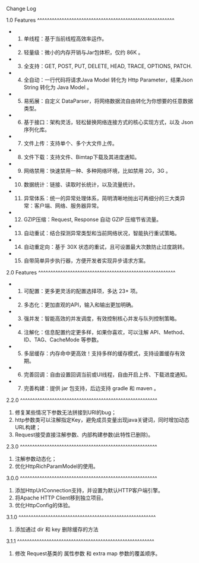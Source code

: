 Change Log

1.0 Features
^^^^^^^^^^^^^^^^^^^^^^^^^^^^^^^^^^^^^^^^^^^^^^^^^^^^^^^^
* 1. 单线程：基于当前线程高效率运作。
* 2. 轻量级：微小的内存开销与Jar包体积，仅约 86K 。
* 3. 全支持：GET, POST, PUT, DELETE, HEAD, TRACE, OPTIONS, PATCH.
* 4. 全自动：一行代码将请求Java Model 转化为 Http Parameter，结果Json String 转化为 Java Model 。
* 5. 易拓展：自定义 DataParser，将网络数据流自由转化为你想要的任意数据类型。
* 6. 基于接口：架构灵活，轻松替换网络连接方式的核心实现方式，以及 Json 序列化库。
* 7. 文件上传：支持单个、多个大文件上传。
* 8. 文件下载：支持文件、Bimtap下载及其进度通知。
* 9. 网络禁用：快速禁用一种、多种网络环境，比如禁用 2G，3G 。
* 10. 数据统计：链接、读取时长统计，以及流量统计。
* 11. 异常体系：统一的异常处理体系，简明清晰地抛出可再细分的三大类异常：客户端、网络、服务器异常。
* 12. GZIP压缩：Request, Response 自动 GZIP 压缩节省流量。
* 13. 自动重试：结合探测异常类型和当前网络状况，智能执行重试策略。
* 14. 自动重定向：基于 30X 状态的重试，且可设置最大次数防止过度跳转。
* 15. 自带简单异步执行器，方便开发者实现异步请求方案。


2.0 Features
^^^^^^^^^^^^^^^^^^^^^^^^^^^^^^^^^^^^^^^^^^^^^^^^^^^^^^^^
* 1. 可配置：更多更灵活的配置选择项，多达 23+ 项。
* 2. 多态化：更加直观的API，输入和输出更加明确。
* 3. 强并发：智能高效的并发调度，有效控制核心并发与队列控制策略。
* 4. 注解化：信息配置约定更多样，如果你喜欢，可以注解 API、Method、ID、TAG、CacheMode 等参数。
* 5. 多层缓存：内存命中更高效！支持多样的缓存模式，支持设置缓存有效期。
* 6. 完善回调：自由设置回调当前或UI线程，自由开启上传、下载进度通知。
* 7. 完善构建：提供 jar 包支持，后边支持 gradle 和 maven 。

2.2.0 
^^^^^^^^^^^^^^^^^^^^^^^^^^^^^^^^^^^^^^^^^^^^^^^^^^^^^^^^
1. 修复某些情况下参数无法拼接到URI的bug；
2. http参数类可以注解指定Key，避免成员变量出现java关键词，同时增加动态URL构建；
3. Request接受直接注解参数、内部构建参数(此特性已删除)。

2.3.0
^^^^^^^^^^^^^^^^^^^^^^^^^^^^^^^^^^^^^^^^^^^^^^^^^^^^^^^^
1. 注解参数动态化；
2. 优化HttpRichParamModel的使用。

3.0.0
^^^^^^^^^^^^^^^^^^^^^^^^^^^^^^^^^^^^^^^^^^^^^^^^^^^^^^^^
1. 添加HttpUrlConnection支持，并设置为默认HTTP客户端引擎。
2. 将Apache HTTP Client移到独立项目。
3. 优化HttpConfig的体验。

3.1.0
^^^^^^^^^^^^^^^^^^^^^^^^^^^^^^^^^^^^^^^^^^^^^^^^^^^^^^^^
1. 添加通过 dir 和 key 删除缓存的方法

3.1.1
^^^^^^^^^^^^^^^^^^^^^^^^^^^^^^^^^^^^^^^^^^^^^^^^^^^^^^^^
1. 修改 Request基类的 属性参数 和 extra map 参数的覆盖顺序。
